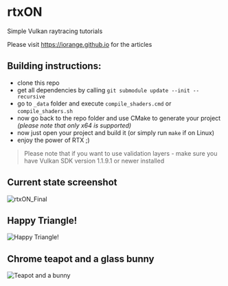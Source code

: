 # rtxON
Simple Vulkan raytracing tutorials

Please visit https://iorange.github.io for the articles

## Building instructions:
 * clone this repo
 * get all dependencies by calling `git submodule update --init --recursive`
 * go to `_data` folder and execute `compile_shaders.cmd` or `compile_shaders.sh`
 * now go back to the repo folder and use CMake to generate your project _(please note that only x64 is supported)_
 * now just open your project and build it (or simply run `make` if on Linux)
 * enjoy the power of RTX ;)

 > Please note that if you want to use validation layers - make sure you have Vulkan SDK version 1.1.9.1 or newer installed

## Current state screenshot
![rtxON_Final](https://user-images.githubusercontent.com/7016607/138375729-7b236620-f714-4703-9296-f42e79afe3d2.jpg)

## Happy Triangle!
![Happy Triangle!](https://user-images.githubusercontent.com/7016607/47895234-aa84c780-de3d-11e8-8715-4b156d67b783.png)

## Chrome teapot and a glass bunny
![Teapot and a bunny](https://user-images.githubusercontent.com/7016607/48752192-1052bb00-ec56-11e8-8aeb-e8fe1867bc51.jpg)
